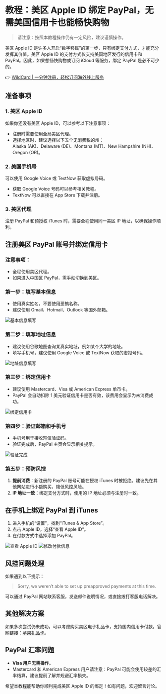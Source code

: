 # 教程：美区 Apple ID 绑定 PayPal，无需美国信用卡也能畅快购物

> 请注意：按照本教程操作仍有一定风险，建议谨慎操作。

美区 Apple ID 是许多人开启“数字移民”的第一步，只有绑定支付方式，才能充分发挥其价值。美区 Apple ID 的支付方式仅支持美国地区发行的信用卡和 PayPal。因此，如果想畅快购物或订阅 iCloud 等服务，绑定 PayPal 是必不可少的。

👉 [WildCard | 一分钟注册，轻松订阅海外线上服务](https://bbtdd.com/WildCard)

## 准备事项

### 1. 美区 Apple ID
如果你还没有美区 Apple ID，可以参考以下注意事项：
- 注册时需要使用全局美区代理。
- 选择地区时，建议选择以下五个无消费税的州：  
Alaska (AK)、Delaware (DE)、Montana (MT)、New Hampshire (NH)、Oregon (OR)。

### 2. 美国手机号
可以使用 Google Voice 或 TextNow 获取虚拟号码。  
- 获取 Google Voice 号码可以参考相关教程。
- TextNow 可以直接在 App Store 下载并注册。

### 3. 美区代理
注册 PayPal 和预授权 iTunes 时，需要全程使用同一美区 IP 地址，以确保操作顺利。

## 注册美区 PayPal 账号并绑定信用卡

### 注意事项：
- 全程使用美区代理。
- 如果进入中国区 PayPal，需手动切换到美区。

### 第一步：填写基本信息
- 使用真实姓名，不要使用恶搞名称。
- 建议使用 Gmail、Hotmail、Outlook 等国外邮箱。

![基本信息填写](https://bbtdd.com/img/7534948601093.webp)

### 第二步：填写地址信息
- 建议使用谷歌地图查询某真实地址，例如某个大学的地址。
- 填写手机号，建议使用 Google Voice 或 TextNow 获取的虚拟号码。

![地址信息填写](https://bbtdd.com/img/1152156138554.webp)

### 第三步：绑定信用卡
- 建议使用 Mastercard、Visa 或 American Express 单币卡。
- PayPal 会自动扣除 1 美元验证信用卡是否有效，该费用会显示为未消费成功。

![绑定信用卡](https://bbtdd.com/img/34638659.webp)

### 第四步：验证邮箱和手机号
- 手机号用于接收短信验证码。
- 验证完成后，PayPal 主页会显示相关提示。

![验证完成](https://bbtdd.com/img/23337113072.webp)

### 第五步：预防风控
1. **提前消费**：新注册的 PayPal 账号可能在授权 iTunes 时被拒绝。建议先在其他网站进行小额购买，降低风控风险。
2. **IP 地址一致**：绑定支付方式时，使用的 IP 地址必须与注册时一致。

## 在手机上绑定 PayPal 到 iTunes
1. 进入手机的“设置”，找到“iTunes & App Store”。
2. 点击 Apple ID，选择“查看 Apple ID”。
3. 在付款方式中选择添加 PayPal。

![查看 Apple ID](https://bbtdd.com/img/8013956161715425.webp)
![修改付款信息](https://bbtdd.com/img/9544041620122767.webp)

## 风控问题处理
如果遇到以下提示：
> Sorry, we weren’t able to set up preapproved payments at this time.

可以通过 PayPal 网站联系客服，发送邮件说明情况，或直接拨打客服电话解决。

## 其他解决方案
如果多次尝试仍未成功，可以考虑购买美区电子礼品卡，支持国内信用卡付款。官网链接：[苹果礼品卡](https://www.apple.com/shop/gift-cards/itunes-electronic)。

## PayPal 汇率问题
- **Visa 用户无需操作**。  
- Mastercard 和 American Express 用户请注意：PayPal 可能会使用较差的汇率结算，建议提前了解并规避汇率损失。

希望本教程能帮助你顺利完成美区 Apple ID 的绑定！如有问题，欢迎留言讨论。